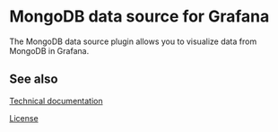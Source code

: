 # MongoDB data source for Grafana

The MongoDB data source plugin allows you to visualize data from MongoDB in Grafana.

## See also

[Technical documentation](https://grafana.com/docs/plugins/grafana-mongodb-datasource/latest/)

[License](LICENSE)